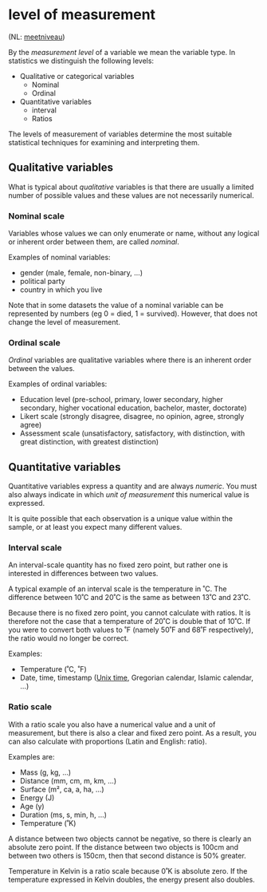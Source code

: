 # level of measurement

(NL: [meetniveau](../nl/meetniveau.md))

By the *measurement level* of a variable we mean the variable type. In statistics we distinguish the following levels:

- Qualitative or categorical variables
    - Nominal
    - Ordinal
- Quantitative variables
    - interval
    - Ratios

The levels of measurement of variables determine the most suitable statistical techniques for examining and interpreting them.

## Qualitative variables

What is typical about *qualitative* variables is that there are usually a limited number of possible values and these values are not necessarily numerical.

### Nominal scale

Variables whose values we can only enumerate or name, without any logical or inherent order between them, are called *nominal*.

Examples of nominal variables:

- gender (male, female, non-binary, ...)
- political party
- country in which you live

Note that in some datasets the value of a nominal variable can be represented by numbers (eg 0 = died, 1 = survived). However, that does not change the level of measurement.

### Ordinal scale

*Ordinal* variables are qualitative variables where there is an inherent order between the values.

Examples of ordinal variables:

- Education level (pre-school, primary, lower secondary, higher secondary, higher vocational education, bachelor, master, doctorate)
- Likert scale (strongly disagree, disagree, no opinion, agree, strongly agree)
- Assessment scale (unsatisfactory, satisfactory, with distinction, with great distinction, with greatest distinction)

## Quantitative variables

Quantitative variables express a quantity and are always *numeric*. You must also always indicate in which *unit of measurement* this numerical value is expressed.

It is quite possible that each observation is a unique value within the sample, or at least you expect many different values.

### Interval scale

An interval-scale quantity has no fixed zero point, but rather one is interested in differences between two values.

A typical example of an interval scale is the temperature in ˚C. The difference between 10˚C and 20˚C is the same as between 13˚C and 23˚C.

Because there is no fixed zero point, you cannot calculate with ratios. It is therefore not the case that a temperature of 20˚C is double that of 10˚C. If you were to convert both values to ˚F (namely 50˚F and 68˚F respectively), the ratio would no longer be correct.

Examples:

- Temperature (˚C, ˚F)
- Date, time, timestamp ([Unix time](https://en.wikipedia.org/wiki/Unix_time), Gregorian calendar, Islamic calendar, ...)

### Ratio scale

With a ratio scale you also have a numerical value and a unit of measurement, but there is also a clear and fixed zero point. As a result, you can also calculate with proportions (Latin and English: ratio).

Examples are:

- Mass (g, kg, ...)
- Distance (mm, cm, m, km, ...)
- Surface (m², ca, a, ha, ...)
- Energy (J)
- Age (y)
- Duration (ms, s, min, h, ...)
- Temperature (˚K)

A distance between two objects cannot be negative, so there is clearly an absolute zero point. If the distance between two objects is 100cm and between two others is 150cm, then that second distance is 50% greater.

Temperature in Kelvin is a ratio scale because 0˚K is absolute zero. If the temperature expressed in Kelvin doubles, the energy present also doubles.

